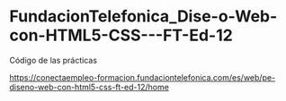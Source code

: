 # FundacionTelefonica_Dise-o-Web-con-HTML5-CSS---FT-Ed-12
Código de las prácticas


https://conectaempleo-formacion.fundaciontelefonica.com/es/web/pe-diseno-web-con-html5-css-ft-ed-12/home
